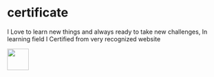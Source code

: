 # certificate
<p>I Love to learn new things and always ready to take new challenges, In learning field I Certified from very recognized website</p>
<img src ="https://user-images.githubusercontent.com/90690744/179427791-bdd13ee8-b678-4926-b182-a257a214d0c3.jpg" width="50" height="50"></img>
